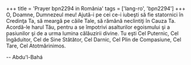 +++
title = 'Prayer bpn2294 in România'
tags = ['lang-ro', 'bpn2294']
+++
O, Doamne, Dumnezeul meu! Ajută-i pe cei ce-i iubeşti să fie statornici în Credinţa Ta, să meargă pe căile Tale, să rămână neclintiţi în Cauza Ta. Acordă-le harul Tău, pentru a se împotrivi asalturilor egoismului şi a pasiunilor şi de a urma lumina călăuzirii divine. Tu eşti Cel Puternic, Cel Îngăduitor, Cel de Sine Stătător, Cel Darnic, Cel Plin de Compasiune, Cel Tare, Cel Atotmărinimos.

-- Abdu'l-Bahá
